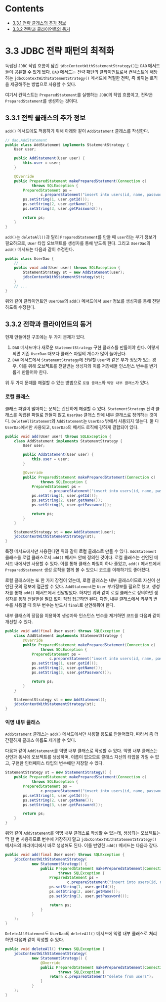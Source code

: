 # Contents

- [3.3.1 전략 클래스의 추가 정보](#331-전략-클래스의-추가-정보)
- [3.3.2 전략과 클라이언트의 동거](#332-전략과-클라이언트의-동거)

# 3.3 JDBC 전략 패턴의 최적화

독립된 `JDBC` 작업 흐름이 담긴 `jdbcContextWithStatementStrategy()`는 `DAO` 메서드들이 공유할 수 있게 됐다. `DAO` 메서드는 전략 패턴의 클라이언트로서 컨텍스트에 해당하는 `jdbcContextWithStatementStrategy()` 메서드에 적절한 전략, 즉 바뀌는 로직을 제공해주는 방법으로 사용할 수 있다.

여기서 컨텍스트는 `PreparedStatement`를 실행하는 `JDBC`의 작업 흐름이고, 전략은 `PreparedStatement`를 생성하는 것이다.

## 3.3.1 전략 클래스의 추가 정보

`add()` 메서드에도 적용하기 위해 아래와 같이 `AddStatement` 클래스를 작성한다.

```java
// dao.AddStatement
public class AddStatement implements StatementStrategy {
    User user;

    public AddStatement(User user) {
        this.user = user;
    }

    @Override
    public PreparedStatement makePreparedStatement(Connection c)
            throws SQLException {
        PreparedStatement ps =
                c.prepareStatement("insert into users(id, name, password) values(?, ?, ?)");
        ps.setString(1, user.getId());
        ps.setString(2, user.getName());
        ps.setString(3, user.getPassword());

        return ps;
    }
}
```

`add()`는 `deleteAll()`과 달리 `PreparedStatement`를 만들 때 `user`라는 부가 정보가 필요하므로, `User` 타입 오브젝트를 생성자를 통해 받도록 한다. 그리고 `UserDao`의 `add()` 메서드는 다음과 같이 수정한다.

```java
public class UserDao {
    // ...
    public void add(User user) throws SQLException {
        StatementStrategy st = new AddStatement(user);
        jdbcContextWithStatementStrategy(st);
    }
    // ...
}
```

위와 같이 클라이언트인 `UserDao`의 `add()` 메서드에서 `user` 정보를 생성자를 통해 전달하도록 수정한다.

## 3.3.2 전략과 클라이언트의 동거

현재 만들어진 구조에는 두 가지 문제가 있다.

1. `DAO` 메서드마다 새로운 `StatementStrategy` 구현 클래스를 만들어야 한다. 이렇게 되면 기존 `UserDao` 때보다 클래스 파일의 개수가 많이 늘어난다.
2. `DAO` 메서드에서 `StatementStrategy`에 전달할 `User`와 같은 부가 정보가 있는 경우, 이를 위해 오브젝트를 전달받는 생성자와 이를 저장해둘 인스턴스 변수를 번거롭게 만들어야 한다.

위 두 가지 문제를 해결할 수 있는 방법으로 `로컬 클래스`와 `익명 내부 클래스`가 있다.

### 로컬 클래스

클래스 파일이 많아지는 문제는 간단하게 해결할 수 있다. `StatementStrategy` 전략 클래스를 독립된 파일로 만들지 않고 `UserDao` 클래스 안에 내부 클래스로 정의하는 것이다. `DeleteAllStatement`와 `AddStatement`는 `UserDao` 밖에서 사용되지 않는다. 둘 다 `UserDao`에서만 사용되고, `UserDao`의 메서드 로직에 강하게 결합되어 있다.

```java
public void add(User user) throws SQLException {
    class AddStatement implements StatementStrategy {
        User user;

        public AddStatement(User user) {
            this.user = user;
        }

        @Override
        public PreparedStatement makePreparedStatement(Connection c)
                throws SQLException {
            PreparedStatement ps =
                    c.prepareStatement("insert into users(id, name, password) values(?, ?, ?)");
            ps.setString(1, user.getId());
            ps.setString(2, user.getName());
            ps.setString(3, user.getPassword());

            return ps;
        }
    }

    StatementStrategy st = new AddStatement(user);
    jdbcContextWithStatementStrategy(st);
}
```

특정 메서드에서만 사용된다면 위와 같이 로컬 클래스로 만들 수 있다. `AddStatement` 클래스를 로컬 클래스로서 `add()` 메서드 안에 정의한 것이다. 로컬 클래스는 선언된 메서드 내에서만 사용할 수 있다. 이를 통해 클래스 파일이 하나 줄었고, `add()` 메서드에서 `PreparedStatement` 생성 로직을 함께 볼 수 있으니 코드를 이해하기도 좋아졌다.

로컬 클래스에는 또 한 가지 장점이 있는데, 로컬 클래스는 내부 클래스이므로 자신이 선언된 곳의 정보에 접근할 수 있다. `AddStatement`는 `User` 부가정보를 필요로 했고, 생성자를 통해 `add()` 메서드에서 전달받았다. 하지만 위와 같이 로컬 클래스로 정의하면 생성자를 통해 전달받을 필요 없이 직접 접근하면 된다. 다만, 내부 클래스에서 외부의 변수를 사용할 때 외부 변수는 반드시 `final`로 선언해줘야 한다.

내부 클래스의 장점을 이용하여 생성자와 인스턴스 변수를 제거하면 코드를 다음과 같이 개선할 수 있다.

```java
public void add(final User user) throws SQLException {
    class AddStatement implements StatementStrategy {
        @Override
        public PreparedStatement makePreparedStatement(Connection c)
                throws SQLException {
            PreparedStatement ps =
                    c.prepareStatement("insert into users(id, name, password) values(?, ?, ?)");
            ps.setString(1, user.getId());
            ps.setString(2, user.getName());
            ps.setString(3, user.getPassword());

            return ps;
        }
    }

    StatementStrategy st = new AddStatement();
    jdbcContextWithStatementStrategy(st);
}
```

### 익명 내부 클래스

`AddStatement` 클래스는 `add()` 메서드에서만 사용할 용도로 만들어졌다. 따라서 좀 더 간결하게 클래스 이름도 제거할 수 있다.

다음과 같이 `AddStatement`를 익명 내부 클래스로 작성할 수 있다. 익명 내부 클래스는 선언과 동시에 오브젝트를 생성하며, 이름이 없으므로 클래스 자신의 타입을 가질 수 없고, 구현한 인터페이스 타입의 변수에만 저장할 수 있다.

```java
StatementStrategy st = new StatementStrategy() {
    public PreparedStatement makePreparedStatement(Connection c)
            throws SQLException {
        PreparedStatement ps =
                c.prepareStatement("insert into users(id, name, password) values(?, ?, ?)");
        ps.setString(1, user.getId());
        ps.setString(2, user.getName());
        ps.setString(3, user.getPassword());

        return ps;
    }
}
```

위와 같이 `AddStatement`를 익명 내부 클래스로 작성할 수 있는데, 생성되는 오브젝트는 딱 한 번 사용하므로 변수에 저장하지 말고 `jdbcContextWithStatementStrategy()` 메서드의 파라미터에서 바로 생성해도 된다. 이를 반영한 `add()` 메서드는 다음과 같다.

```java
public void add(final User user) throws SQLException {
    jdbcContextWithStatementStrategy(
            new StatementStrategy() {
                public PreparedStatement makePreparedStatement(Connection c)
                        throws SQLException {
                    PreparedStatement ps =
                            c.prepareStatement("insert into users(id, name, password) values(?, ?, ?)");
                    ps.setString(1, user.getId());
                    ps.setString(2, user.getName());
                    ps.setString(3, user.getPassword());

                    return ps;
                }
            }
    );
}
```

`DeleteAllStatement`도 `UserDao`의 `deleteAll()` 메서드에 익명 내부 클래스로 처리하면 다음과 같이 작성할 수 있다.

```java
public void deleteAll() throws SQLException {
    jdbcContextWithStatementStrategy(
            new StatementStrategy() {
                @Override
                public PreparedStatement makePreparedStatement(Connection c)
                        throws SQLException {
                    return c.prepareStatement("delete from users");
                }
            }
    );
}
```
